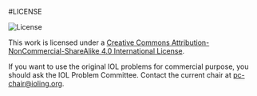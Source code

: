#LICENSE

![License](http://i.creativecommons.org/l/by-nc-sa/4.0/88x31.png)

This work is licensed under a [Creative Commons Attribution-NonCommercial-ShareAlike 4.0 International License](http://creativecommons.org/licenses/by-nc-sa/4.0/).

If you want to use the original IOL problems for commercial purpose, you should ask the IOL Problem Committee. Contact the current chair at <pc-chair@ioling.org>.

